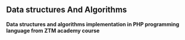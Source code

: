 ## Data structures And Algorithms

**Data structures and algorithms implementation in PHP programming language from ZTM academy course**
